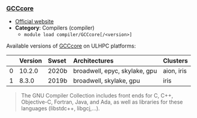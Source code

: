 ### [GCCcore](https://gcc.gnu.org/)

* [Official website](https://gcc.gnu.org/)
* __Category__: Compilers (compiler)
    -  `module load compiler/GCCcore[/<version>]`

Available versions of [GCCcore](https://gcc.gnu.org/) on ULHPC platforms:

|    | Version   | Swset   | Architectures                 | Clusters   |
|---:|:----------|:--------|:------------------------------|:-----------|
|  0 | 10.2.0    | 2020b   | broadwell, epyc, skylake, gpu | aion, iris |
|  1 | 8.3.0     | 2019b   | broadwell, skylake, gpu       | iris       |

> The GNU Compiler Collection includes front ends for C, C++, Objective-C, Fortran, Java, and Ada, as well as libraries for these languages (libstdc++, libgcj,...).
